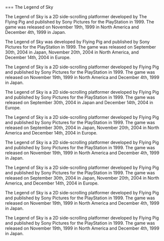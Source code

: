 
===
The Legend of Sky

The Legend of Sky is a 2D side-scrolling platformer developed by The Flying Pig and published by Sony Pictures for the PlayStation in 1999. The game was released on November 19th, 1999 in North America and December 4th, 1999 in Japan.

The Legend of Sky was developed by Flying Pig and published by Sony Pictures for the PlayStation in 1999. The game was released on September 30th, 2004 in Japan, November 20th, 2004 in North America, and December 14th, 2004 in Europe.

The Legend of Sky is a 2D side-scrolling platformer developed by Flying Pig and published by Sony Pictures for the PlayStation in 1999. The game was released on November 19th, 1999 in North America and December 4th, 1999 in Japan.

The Legend of Sky is a 2D side-scrolling platformer developed by Flying Pig and published by Sony Pictures for the PlayStation in 1999. The game was released on September 30th, 2004 in Japan and December 14th, 2004 in Europe.

The Legend of Sky is a 2D side-scrolling platformer developed by Flying Pig and published by Sony Pictures for the PlayStation in 1999. The game was released on September 30th, 2004 in Japan, November 20th, 2004 in North America and December 14th, 2004 in Europe.

The Legend of Sky is a 2D side-scrolling platformer developed by Flying Pig and published by Sony Pictures for the PlayStation in 1999. The game was released on November 19th, 1999 in North America and December 4th, 1999 in Japan.

The Legend of Sky is a 2D side-scrolling platformer developed by Flying Pig and published by Sony Pictures for the PlayStation in 1999. The game was released on September 30th, 2004 in Japan, November 20th, 2004 in North America, and December 14th, 2004 in Europe.

The Legend of Sky is a 2D side-scrolling platformer developed by Flying Pig and published by Sony Pictures for the PlayStation in 1999. The game was released on November 19th, 1999 in North America and December 4th, 1999 in Japan.

The Legend of Sky is a 2D side-scrolling platformer developed by Flying Pig and published by Sony Pictures for the PlayStation in 1999. The game was released on November 19th, 1999 in North America and December 4th, 1999 in Japan.


